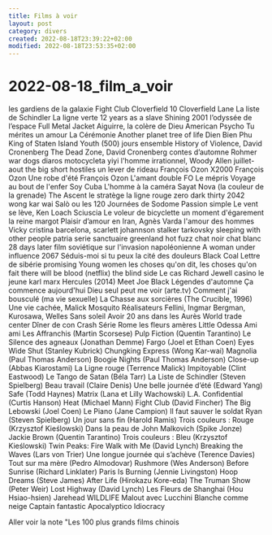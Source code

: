 ```yaml
---
title: Films à voir
layout: post
category: divers
created: 2022-08-18T23:39:22+02:00
modified: 2022-08-18T23:53:35+02:00
---
```


# 2022-08-18_film_a_voir

les gardiens de la galaxie
Fight Club
 Cloverfield
10 Cloverfield Lane
La liste de Schindler
La ligne verte
12 years as a slave
Shining
2001 l’odyssée de l’espace
Full Metal Jacket
Aiguirre, la colère de Dieu
American Psycho
Tu mérites un amour
La Cérémonie 
Another planet
tree of life
 Dien Bien Phu
King of Staten Island
Youth
(500) jours ensemble
History of Violence, David Cronenberg
The Dead Zone, David Cronenberg
contes d’automne Rohmer
war dogs
diaros motocycleta
yiyi
l'homme irrationnel, Woody Allen 
juillet-aout 
the big short
hostiles
un lever de rideau François Ozon 
X2000 François Ozon
Une robe d'été François Ozon 
L'amant double FO 
 Le mépris 
 Voyage au bout de l'enfer 
 Soy Cuba 
L'homme à la caméra 
Sayat Nova (la couleur de la grenade)
 The Ascent
le stratège 
la ligne rouge 
zero dark thirty 
2042 wong kar wai
Salò ou les 120 Journées de Sodome
 Passion simple
 Le vent se lève, Ken Loach
Sciuscia
 Le voleur de bicyclette
un moment d'égarement 
la reine margot
Plaisir d’amour en Iran, Agnès Varda
l'amour des hommes
Vicky cristina barcelona, scarlett johannson
stalker tarkovsky
sleeping with other people
patria serie
sanctuaire
greenland
hot fuzz
chat noir chat blanc
28 days later
film soviétique sur l'invasion napoléonienne 
A woman under influence
2067
Séduis-moi si tu peux
la cité des douleurs
Black Coal
Lettre de sibérie
promising Young women
les choses qu'on dit, les choses qu'on fait 
there will be blood (netflix)
the blind side 
Le cas Richard Jewell
casino
le jeune karl marx
Hercules (2014)
Meet Joe Black
Légendes d'automne
Ça commence aujourd'hui
Dieu seul peut me voir (arte.tv)
Comment j'ai bousculé (ma vie sexuelle)
La Chasse aux sorcières (The Crucible, 1996)
Une vie cachée,  Malick
Mosquito
Réalisateurs Fellini, Ingmar Bergman, Kurosawa, Welles
Sans soleil
Avoir 20 ans dans les Aurès
World trade center
Dîner de con
Crash
Série Rome
les fleurs amères
Little Odessa
Ami ami
Les Affranchis (Martin Scorsese)
Pulp Fiction (Quentin Tarantino)
Le Silence des agneaux (Jonathan Demme)
Fargo (Joel et Ethan Coen)
Eyes Wide Shut (Stanley Kubrick)
Chungking Express (Wong Kar-wai)
Magnolia (Paul Thomas Anderson)
Boogie Nights (Paul Thomas Anderson)
Close-up (Abbas Kiarostami)
La Ligne rouge (Terrence Malick)
Impitoyable (Clint Eastwood)
Le Tango de Satan (Béla Tarr)
La Liste de Schindler (Steven Spielberg)
Beau travail (Claire Denis)
Une belle journée d’été (Edward Yang)
Safe (Todd Haynes)
Matrix (Lana et Lilly Wachowski)
L.A. Confidential (Curtis Hanson)
Heat (Michael Mann)
Fight Club (David Fincher)
The Big Lebowski (Joel Coen)
Le Piano (Jane Campion)
Il faut sauver le soldat Ryan (Steven Spielberg)
Un jour sans fin (Harold Ramis)
Trois couleurs : Rouge (Krzysztof Kieślowski)
Dans la peau de John Malkovich (Spike Jonze)
Jackie Brown (Quentin Tarantino)
Trois couleurs : Bleu (Krzysztof Kieślowski)
Twin Peaks: Fire Walk with Me (David Lynch)
Breaking the Waves (Lars von Trier)
Une longue journée qui s’achève (Terence Davies)
Tout sur ma mère (Pedro Almodovar)
Rushmore (Wes Anderson)
Before Sunrise (Richard Linklater)
Paris Is Burning (Jennie Livingston)
Hoop Dreams (Steve James)
After Life (Hirokazu Kore-eda)
The Truman Show (Peter Weir)
Lost Highway (David Lynch)
Les Fleurs de Shanghai (Hou Hsiao-hsien)
Jarehead
WILDLIFE
Malout avec Lucchini 
Blanche comme neige
Captain fantastic
Apocalyptico
Idiocracy

Aller voir la note "Les 100 plus grands films chinois
